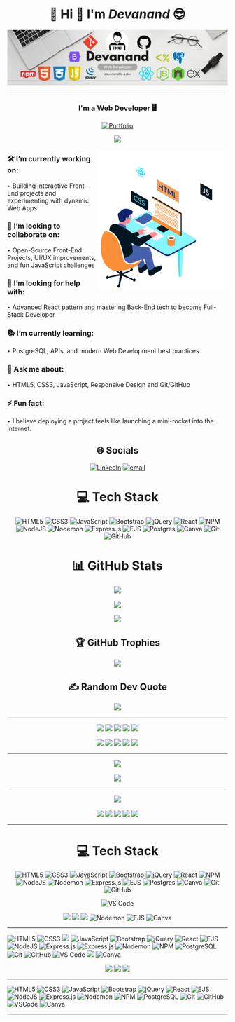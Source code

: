 <h1 align="center">💫 Hi 👋 I'm  <em>Devanand</em>  😎</h1>

<p align="center">
  
  <img src="./assets/Banner.png" alt="Banner"/>
  
</p>

<hr/>

<div align="center">

### **I'm a Web Developer 🖥️**
  
[![Portfolio](https://img.shields.io/badge/Portfolio-Visit%20Now-1abc9c?style=for-the-badge)](https://devanand.is-a.dev)

![](https://komarev.com/ghpvc/?username=Devanand-official&style=for-the-badge)

<img align="right" width="300" src="./assets/Web-Developer.gif" alt="Animation" />

</div>

### 🛠️ I’m currently working on:

‣ Building interactive Front-End projects and experimenting with dynamic Web Apps

### 🤝 I’m looking to collaborate on:

‣ Open-Source Front-End Projects, UI/UX improvements, and fun JavaScript challenges

### 🧠 I’m looking for help with:

‣ Advanced React pattern and mastering Back-End tech to become Full-Stack Developer

### 📚 I’m currently learning:

‣ PostgreSQL, APIs, and modern Web Development best practices

### 💬 Ask me about:

‣ HTML5, CSS3, JavaScript, Responsive Design and Git/GitHub

### ⚡ Fun fact:

‣ I believe deploying a project feels like launching a mini-rocket into the internet.

<div align="center">

## 🌐 Socials

[![LinkedIn](https://img.shields.io/badge/LinkedIn-%230077B5.svg?logo=linkedin&logoColor=white)](https://www.linkedin.com/in/devanand-online/) [![email](https://img.shields.io/badge/Email-D14836?logo=gmail&logoColor=white)](mailto:s.devanand.official@gmail.com)

# 💻 Tech Stack

![HTML5](https://img.shields.io/badge/html5-%23E34F26.svg?style=for-the-badge&logo=html5&logoColor=white) ![CSS3](https://img.shields.io/badge/css3-%231572B6.svg?style=for-the-badge&logo=css3&logoColor=white) ![JavaScript](https://img.shields.io/badge/javascript-%23323330.svg?style=for-the-badge&logo=javascript&logoColor=%23F7DF1E) ![Bootstrap](https://img.shields.io/badge/bootstrap-%238511FA.svg?style=for-the-badge&logo=bootstrap&logoColor=white) ![jQuery](https://img.shields.io/badge/jquery-%230769AD.svg?style=for-the-badge&logo=jquery&logoColor=white) ![React](https://img.shields.io/badge/react-%2320232a.svg?style=for-the-badge&logo=react&logoColor=%2361DAFB) ![NPM](https://img.shields.io/badge/NPM-%23CB3837.svg?style=for-the-badge&logo=npm&logoColor=white) ![NodeJS](https://img.shields.io/badge/node.js-6DA55F?style=for-the-badge&logo=node.js&logoColor=white) ![Nodemon](https://img.shields.io/badge/NODEMON-%23323330.svg?style=for-the-badge&logo=nodemon&logoColor=%BBDEAD) ![Express.js](https://img.shields.io/badge/express.js-%23404d59.svg?style=for-the-badge&logo=express&logoColor=%2361DAFB) ![EJS](https://img.shields.io/badge/ejs-%23B4CA65.svg?style=for-the-badge&logo=ejs&logoColor=black) ![Postgres](https://img.shields.io/badge/postgres-%23316192.svg?style=for-the-badge&logo=postgresql&logoColor=white) ![Canva](https://img.shields.io/badge/Canva-%2300C4CC.svg?style=for-the-badge&logo=Canva&logoColor=white) ![Git](https://img.shields.io/badge/git-%23F05033.svg?style=for-the-badge&logo=git&logoColor=white) ![GitHub](https://img.shields.io/badge/github-%23121011.svg?style=for-the-badge&logo=github&logoColor=white)

<div/>
  
# 📊 GitHub Stats

<div align="center">

![](https://github-readme-stats.vercel.app/api?username=Devanand-official&theme=dark&hide_border=false&include_all_commits=false&count_private=false)

![](https://nirzak-streak-stats.vercel.app/?user=Devanand-official&theme=dark&hide_border=false)

![](https://github-readme-stats.vercel.app/api/top-langs/?username=Devanand-official&theme=dark&hide_border=false&include_all_commits=false&count_private=false&layout=compact)

<div/>

## 🏆 GitHub Trophies

![](https://github-profile-trophy.vercel.app/?username=Devanand-official&theme=radical&no-frame=false&no-bg=true&margin-w=4)

## ✍️ Random Dev Quote

![](https://quotes-github-readme.vercel.app/api?type=horizontal&theme=radical)

---

<p align="center">
  <img src="https://cdn.jsdelivr.net/gh/devicons/devicon/icons/html5/html5-original.svg" width="50" />
  <img src="https://cdn.jsdelivr.net/gh/devicons/devicon/icons/css3/css3-original.svg" width="50" />
  <img src="https://cdn.jsdelivr.net/gh/devicons/devicon/icons/bootstrap/bootstrap-original.svg" width="50" />
  <img src="https://cdn.jsdelivr.net/gh/devicons/devicon/icons/javascript/javascript-original.svg" width="45" />
  <img src="https://cdn.jsdelivr.net/gh/devicons/devicon/icons/react/react-original.svg" width="50" />
</p>
<p align="center">
  <img src="https://cdn.jsdelivr.net/gh/devicons/devicon/icons/nodejs/nodejs-original.svg" width="50" />
  <img src="https://cdn.jsdelivr.net/gh/devicons/devicon/icons/express/express-original.svg" width="50" />
  <img src="https://cdn.jsdelivr.net/gh/devicons/devicon/icons/postgresql/postgresql-original.svg" width="50" />
  <img src="https://cdn.jsdelivr.net/gh/devicons/devicon/icons/git/git-original.svg" width="50" />
  <img src="https://cdn.jsdelivr.net/gh/devicons/devicon/icons/github/github-original.svg" width="50" />
</p>

---

<p align="center">
  <img src="https://skillicons.dev/icons?i=html,css,bootstrap,js,react" />
</p>
<p align="center">
  <img src="https://skillicons.dev/icons?i=nodejs,express,postgres,git,github,vscode" />
</p>


---

<p align="center">
  <img src="https://readme-typing-svg.herokuapp.com?font=Fira+Code&size=18&color=00F7FF&center=true&vCenter=true&width=250&lines=💻+TECH+STACK" />
</p>

<p align="center">
  <img src="https://img.icons8.com/color/96/html-5.png" width="60" />
  <img src="https://img.icons8.com/color/96/css3.png" width="60" />
  <img src="https://img.icons8.com/color/96/bootstrap.png" width="60" />
  <img src="https://img.icons8.com/color/96/javascript.png" width="60" />
  <img src="https://img.icons8.com/color/96/react-native.png" width="60" />
</p>

---

# 💻 Tech Stack

![HTML5](https://skillicons.dev/icons?i=html)
![CSS3](https://skillicons.dev/icons?i=css)
![JavaScript](https://skillicons.dev/icons?i=js)
![Bootstrap](https://skillicons.dev/icons?i=bootstrap)
![jQuery](https://skillicons.dev/icons?i=jquery)
![React](https://skillicons.dev/icons?i=react)
![NPM](https://skillicons.dev/icons?i=npm)
![NodeJS](https://skillicons.dev/icons?i=nodejs)
![Nodemon](https://skillicons.dev/icons?i=nodemon)
![Express.js](https://skillicons.dev/icons?i=express)
![EJS](https://skillicons.dev/icons?i=ejs)
![Postgres](https://skillicons.dev/icons?i=postgres)
![Canva](https://skillicons.dev/icons?i=canva)
![Git](https://skillicons.dev/icons?i=git)
![GitHub](https://skillicons.dev/icons?i=github)

![VS Code](https://skillicons.dev/icons?i=vscode)
<!-- Additional icons not available in skillicons -->
<img src="https://img.shields.io/badge/Nodemon-76D04B?style=for-the-badge&logo=nodemon&logoColor=white" />
<img src="https://img.shields.io/badge/EJS-8BC34A?style=for-the-badge&logo=ejs&logoColor=black" />
<img src="https://img.shields.io/badge/Canva-%2300C4CC.svg?style=for-the-badge&logo=Canva&logoColor=white" />

<!-- Additional icons matching Skillicons style -->

<img height="48px" src="https://cdn.simpleicons.org/nodemon/76D04B" alt="Nodemon"/>
<img height="48px" src="https://cdn.simpleicons.org/ejs/8BC34A" alt="EJS"/>
<img height="48px" src="https://cdn.simpleicons.org/canva/00C4CC" alt="Canva"/>

---

<p align="left">

<!-- Frontend -->
<img height="48px" src="https://cdn.simpleicons.org/html5/E34F26" alt="HTML5"/>
<img height="48px" src="https://cdn.simpleicons.org/css3/1572B6" alt="CSS3"/>
<img src="https://cdn.jsdelivr.net/gh/devicons/devicon/icons/css3/css3-plain.svg" height="55" />
<img height="48px" src="https://cdn.simpleicons.org/javascript/F7DF1E" alt="JavaScript"/>
<img height="48px" src="https://cdn.simpleicons.org/bootstrap/7952B3" alt="Bootstrap"/>
<img height="48px" src="https://cdn.simpleicons.org/jquery/0769AD" alt="jQuery"/>
<img height="48px" src="https://cdn.simpleicons.org/react/61DAFB" alt="React"/>
<img height="48px" src="https://cdn.simpleicons.org/ejs/8BC34A" alt="EJS"/>

<!-- Backend -->
<img height="48px" src="https://cdn.simpleicons.org/node.js/339933" alt="NodeJS"/>
<img height="48px" src="https://cdn.simpleicons.org/express/000000" alt="Express.js"/>
<img height="48px" src="https://cdn.simpleicons.org/express/FFFFFF" alt="Express.js"/>
<img height="48px" src="https://cdn.simpleicons.org/nodemon/76D04B" alt="Nodemon"/>
<img height="48px" src="https://cdn.simpleicons.org/npm/CB3837" alt="NPM"/>
<img height="48px" src="https://cdn.simpleicons.org/postgresql/4169E1" alt="PostgreSQL"/>

<!-- Tools -->
<img height="48px" src="https://cdn.simpleicons.org/git/F05032" alt="Git"/>
<img height="48px" src="https://cdn.simpleicons.org/github/ffffff" alt="GitHub"/>
<img height="48px" src="https://cdn.simpleicons.org/visualstudiocode/007ACC" alt="VS Code"/>
  <img src="https://cdn.jsdelivr.net/gh/devicons/devicon/icons/vscode/vscode-original.svg" height="55" />
<img height="48px" src="https://cdn.simpleicons.org/canva/00C4CC" alt="Canva"/>

</p>
  <img src="https://cdn.jsdelivr.net/gh/devicons/devicon/icons/vscode/vscode-original.svg" height="55" />
<img src="https://cdn.jsdelivr.net/gh/devicons/devicon/icons/css3/css3-plain.svg" height="55" />
  <img src="https://cdn.jsdelivr.net/gh/devicons/devicon/icons/express/express-original.svg" height="55" />
  
---

<p align="left">

<!-- Frontend -->
<img width="48px" height="48px" src="https://cdn.simpleicons.org/html5/E34F26" alt="HTML5"/>
<img width="48px" height="48px" src="https://cdn.simpleicons.org/css3/1572B6" alt="CSS3"/>
<img width="48px" height="48px" src="https://cdn.simpleicons.org/javascript/F7DF1E" alt="JavaScript"/>
<img width="48px" height="48px" src="https://cdn.simpleicons.org/bootstrap/7952B3" alt="Bootstrap"/>
<img width="48px" height="48px" src="https://cdn.simpleicons.org/jquery/0769AD" alt="jQuery"/>
<img width="48px" height="48px" src="https://cdn.simpleicons.org/react/61DAFB" alt="React"/>
<img width="48px" height="48px" src="https://cdn.simpleicons.org/ejs/8BC34A" alt="EJS"/>

<!-- Backend -->
<img width="48px" height="48px" src="https://cdn.simpleicons.org/node.js/339933" alt="NodeJS"/>
<img width="48px" height="48px" src="https://cdn.simpleicons.org/express/FFFFFF" alt="Express.js"/>
<img width="48px" height="48px" src="https://cdn.simpleicons.org/nodemon/76D04B" alt="Nodemon"/>
<img width="48px" height="48px" src="https://cdn.simpleicons.org/npm/CB3837" alt="NPM"/>
<img width="48px" height="48px" src="https://cdn.simpleicons.org/postgresql/4169E1" alt="PostgreSQL"/>

<!-- Tools -->
<img width="48px" height="48px" src="https://cdn.simpleicons.org/git/F05032" alt="Git"/>
<img width="48px" height="48px" src="https://cdn.simpleicons.org/github/FFFFFF" alt="GitHub"/>
<img width="48px" height="48px" src="https://cdn.simpleicons.org/visualstudiocode/007ACC" alt="VSCode"/>
<img width="48px" height="48px" src="https://cdn.simpleicons.org/canva/00C4CC" alt="Canva"/>

</p>

---
